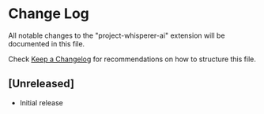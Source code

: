 # Change Log

All notable changes to the "project-whisperer-ai" extension will be documented in this file.

Check [Keep a Changelog](http://keepachangelog.com/) for recommendations on how to structure this file.

## [Unreleased]

- Initial release